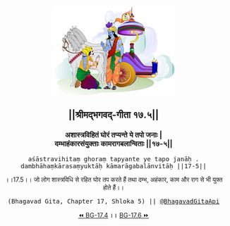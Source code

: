 <center><img src="../../asset/BG.png" alt="#API #bhagavadgitaapi #slok #nodejs #js #api #gitaapi #krishna #hinduism #vedic #ISKCON #shreemadbhagavadgita #technology"/>
<h2>||श्रीमद्‍भगवद्‍-गीता १७.५||</h2>
<h3>अशास्त्रविहितं घोरं तप्यन्ते ये तपो जनाः |<br/>दम्भाहंकारसंयुक्ताः कामरागबलान्विताः ||१७-५||</h3>
<pre>aśāstravihitaṃ ghoraṃ tapyante ye tapo janāḥ .<br/>dambhāhaṃkārasaṃyuktāḥ kāmarāgabalānvitāḥ ||17-5||</pre>
<p>।।17.5।। जो लोग शास्त्रविधि से रहित घोर तप करते हैं तथा दम्भ, अहंकार, काम और राग से भी युक्त होते हैं।।</p>
<pre>(Bhagavad Gita, Chapter 17, Shloka 5) || <a href="https://twitter.com/bhagavadgitaapi">@BhagavadGitaApi</a></pre><a href="../../17/4">⏪  BG-17.4</a><b>        ।।        </b><a href="../../17/6">BG-17.6  ⏩</a></center></center>
